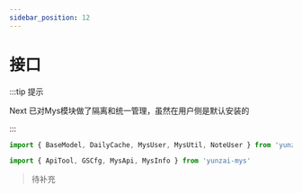 ```yaml
---
sidebar_position: 12
---
```


# 接口

:::tip 提示

Next 已对Mys模块做了隔离和统一管理，虽然在用户侧是默认安装的

:::

```ts
import { BaseModel, DailyCache, MysUser, MysUtil, NoteUser } from 'yunzai-mys'
```

```ts
import { ApiTool, GSCfg, MysApi, MysInfo } from 'yunzai-mys'
```

> 待补充
